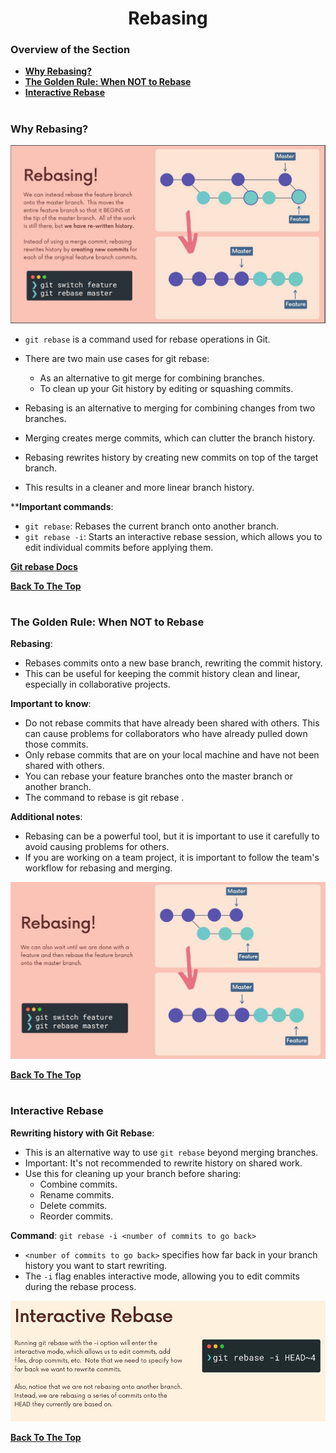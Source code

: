<h1 align="center">Rebasing</h1>

### Overview of the Section
* **[Why Rebasing?](#rebasing)**
* **[The Golden Rule: When NOT to Rebase](#not-rebasing)**
* **[Interactive Rebase](#i-rebase)**

#
### <a name="rebasing">Why Rebasing?</a>
![Rebasing](https://github.com/tsokac2/-_-_Git_and_GitHub_CheatSheet/blob/main/src/70.JPG)

- ``git rebase`` is a command used for rebase operations in Git.
- There are two main use cases for git rebase:
    - As an alternative to git merge for combining branches.
    - To clean up your Git history by editing or squashing commits.

- Rebasing is an alternative to merging for combining changes from two branches.
- Merging creates merge commits, which can clutter the branch history.
- Rebasing rewrites history by creating new commits on top of the target branch.
- This results in a cleaner and more linear branch history.

****Important commands**:

- ``git rebase``: Rebases the current branch onto another branch.
- ``git rebase -i``: Starts an interactive rebase session, which allows you to edit individual commits before applying them.

**[Git rebase Docs](https://git-scm.com/docs/git-rebase)**

**[Back To The Top](#Overview-of-the-Section)**
#
### <a name="not-rebasing">The Golden Rule: When NOT to Rebase</a>
**Rebasing**:
- Rebases commits onto a new base branch, rewriting the commit history.
- This can be useful for keeping the commit history clean and linear, especially in collaborative projects.

**Important to know**:
- Do not rebase commits that have already been shared with others. This can cause problems for collaborators who have already pulled down those commits.
- Only rebase commits that are on your local machine and have not been shared with others.
- You can rebase your feature branches onto the master branch or another branch.
- The command to rebase is git rebase <branch>.

**Additional notes**:
- Rebasing can be a powerful tool, but it is important to use it carefully to avoid causing problems for others.
- If you are working on a team project, it is important to follow the team's workflow for rebasing and merging.

![Rebasing Add](https://github.com/tsokac2/-_-_Git_and_GitHub_CheatSheet/blob/main/src/71.JPG)

**[Back To The Top](#Overview-of-the-Section)**
#

### <a name="i-rebase">Interactive Rebase</a>
**Rewriting history with Git Rebase**:

- This is an alternative way to use ``git rebase`` beyond merging branches.
- Important: It's not recommended to rewrite history on shared work.
- Use this for cleaning up your branch before sharing:
    - Combine commits.
    - Rename commits.
    - Delete commits.
    - Reorder commits.

**Command**:
``git rebase -i <number of commits to go back>``

- ``<number of commits to go back>`` specifies how far back in your branch history you want to start rewriting.
- The ``-i`` flag enables interactive mode, allowing you to edit commits during the rebase process.

![Interactive Rebasing](https://github.com/tsokac2/-_-_Git_and_GitHub_CheatSheet/blob/main/src/72.JPG)

**[Back To The Top](#Overview-of-the-Section)**